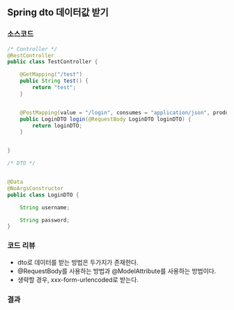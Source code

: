 ## Spring dto 데이터값 받기

### 소스코드
```java
/* Controller */
@RestController
public class TestController {

    @GetMapping("/test")
    public String test() {
        return "test";
    }


    @PostMapping(value = "/login", consumes = "application/json", produces = "application/json")
    public LoginDTO login(@RequestBody LoginDTO loginDTO) {
        return loginDTO;
    }


}

/* DTO */


@Data
@NoArgsConstructor
public class LoginDTO {

    String username;

    String password;
}

```
### 코드 리뷰
* dto로 데이터를 받는 방법은 두가지가 존재한다.
* @RequestBody를 사용하는 방법과 @ModelAttribute를 사용하는 방법이다.
* 생략할 경우, xxx-form-urlencoded로 받는다.

### 결과

